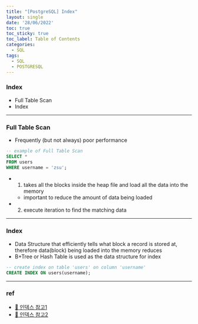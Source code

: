 ```yaml
---
title: "[PostgreSQL] Index"
layout: single
date: '28/06/2022'
toc: true
toc_sticky: true
toc_label: Table of Contents
categories:
  - SQL
tags:
  - SQL
  - POSTGRESQL
---
```


### Index
* Full Table Scan
* Index

---

### Full Table Scan
* Frequently (but not always) poor performance

```sql
-- example of Full Table Scan
SELECT *
FROM users
WHERE username = 'zsu';
```
* 1) takes all the blocks inside the heap file and load all the data into the memory
	* important to reduce the amount of data being loaded
* 2) execute iteration to find the matching data

---

### Index
* Data Structure that efficiently tells what block a record is stored at, therefore data(block) being loaded into the memory reduces
* B+Tree or Hash Table is used as the data structure for index

```sql
-- create index on table 'users' on column 'username'
CREATE INDEX ON users(username);
```

---

### ref
* [🔗 인덱스 참고1](https://rebro.kr/167)
* [🔗 인덱스 참고2](https://velog.io/@gillog/SQL-Index인덱스)

